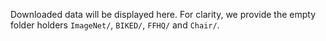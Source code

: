 Downloaded data will be displayed here. For clarity, we provide the empty folder holders `ImageNet/`, `BIKED/`, `FFHQ/` and `Chair/`.
